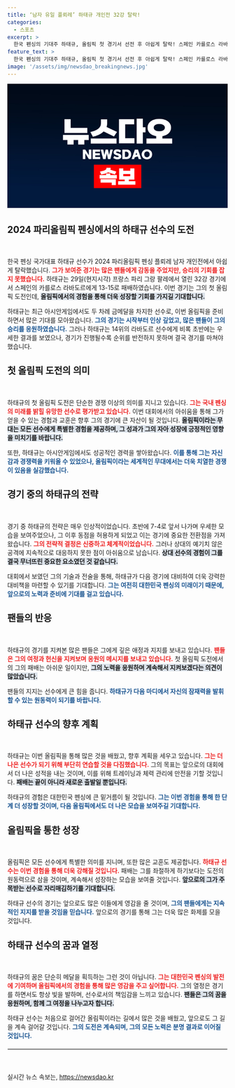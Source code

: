 ```yaml
---
title: ‘남자 유일 플뢰레’ 하태규 개인전 32강 탈락!
categories:
  - 스포츠
excerpt: >
  한국 펜싱의 기대주 하태규, 올림픽 첫 경기서 선전 후 아쉽게 탈락! 스페인 카를로스 라바도르에게 패하면서 금메달 꿈이 물거품으로. 그의 도전과 아쉬움 속에 남은 이야기를 확인해보세요!
feature_text: >
  한국 펜싱의 기대주 하태규, 올림픽 첫 경기서 선전 후 아쉽게 탈락! 스페인 카를로스 라바도르에게 패하면서 금메달 꿈이 물거품으로. 그의 도전과 아쉬움 속에 남은 이야기를 확인해보세요!
image: '/assets/img/newsdao_breakingnews.jpg'
---
```


<p><img src="/assets/img/newsdao_breakingnews.jpg" alt="flaretime 속보" /></p>

<h2 data-ke-size="size26">2024 파리올림픽 펜싱에서의 하태규 선수의 도전</h2>

<p data-ke-size="size16">&nbsp;</p>

<p>한국 펜싱 국가대표 하태규 선수가 2024 파리올림픽 펜싱 플뢰레 남자 개인전에서 아쉽게 탈락했습니다. <b><span style="color: #ee2323;">그가 보여준 경기는 많은 팬들에게 감동을 주었지만, 승리의 기회를 잡지 못했습니다.</span></b> 하태규는 29일(현지시각) 프랑스 파리 그랑 팔레에서 열린 32강 경기에서 스페인의 카를로스 라바도르에게 13-15로 패배하였습니다. 이번 경기는 그의 첫 올림픽 도전인데, <b><span style="background-color: #21538527;">올림픽에서의 경험을 통해 더욱 성장할 기회를 가지길 기대합니다.</span></b> </p>

<p>하태규는 최근 아시안게임에서도 두 차례 금메달을 차지한 선수로, 이번 올림픽을 준비하면서 많은 기대를 모아왔습니다. <b><span style="color: #1a5490;">그의 경기는 시작부터 인상 깊었고, 많은 팬들이 그의 승리를 응원하였습니다.</span></b> 그러나 하태규는 14위의 라바도르 선수에게 비록 초반에는 우세한 결과를 보였으나, 경기가 진행될수록 순위를 반전하지 못하며 결국 경기를 마쳐야 했습니다. </p>

<h2 data-ke-size="size26">첫 올림픽 도전의 의미</h2>

<p data-ke-size="size16">&nbsp;</p>

<p>하태규의 첫 올림픽 도전은 단순한 경쟁 이상의 의미를 지니고 있습니다. <b><span style="color: #ee2323;">그는 국내 펜싱의 미래를 밝힐 유망한 선수로 평가받고 있습니다.</span></b> 이번 대회에서의 아쉬움을 통해 그가 얻을 수 있는 경험과 교훈은 향후 그의 경기에 큰 자산이 될 것입니다. <b><span style="background-color: #21538527;">올림픽이라는 무대는 모든 선수에게 특별한 경험을 제공하며, 그 성과가 그의 자아 성장에 긍정적인 영향을 미치기를 바랍니다.</span></b> </p>

<p>또한, 하태규는 아시안게임에서도 성공적인 경력을 쌓아왔습니다. <b><span style="color: #1a5490;">이를 통해 그는 자신감과 경쟁력을 키워올 수 있었으나, 올림픽이라는 세계적인 무대에서는 더욱 치열한 경쟁이 있음을 실감했습니다.</span></b> </p>

<h2 data-ke-size="size26">경기 중의 하태규의 전략</h2>

<p data-ke-size="size16">&nbsp;</p>

<p>경기 중 하태규의 전략은 매우 인상적이었습니다. 초반에 7-4로 앞서 나가며 우세한 모습을 보여주었으나, 그 이후 동점을 허용하게 되었고 이는 경기에 중요한 전환점을 가져왔습니다. <b><span style="color: #ee2323;">그의 전략적 결정은 신중하고 체계적이었습니다.</span></b> 그러나 상대의 예기치 않은 공격에 지속적으로 대응하지 못한 점이 아쉬움으로 남습니다. <b><span style="background-color: #21538527;">상대 선수의 경험이 그를 결국 무너뜨린 중요한 요소였던 것 같습니다.</span></b> </p>

<p>대회에서 보였던 그의 기술과 전술을 통해, 하태규가 다음 경기에 대비하여 더욱 강력한 대비책을 마련할 수 있기를 기대합니다. <b><span style="color: #1a5490;">그는 여전히 대한민국 펜싱의 미래이기 때문에, 앞으로의 노력과 준비에 기대를 걸고 있습니다.</span></b> </p>

<h2 data-ke-size="size26">팬들의 반응</h2>

<p data-ke-size="size16">&nbsp;</p>

<p>하태규의 경기를 지켜본 많은 팬들은 그에게 깊은 애정과 지지를 보내고 있습니다. <b><span style="color: #ee2323;">팬들은 그의 여정과 헌신을 지켜보며 응원의 메시지를 보내고 있습니다.</span></b> 첫 올림픽 도전에서의 그의 패배는 아쉬운 일이지만, <b><span style="background-color: #21538527;">그의 노력을 응원하며 계속해서 지켜보겠다는 의견이 많았습니다.</span></b> </p>

<p>팬들의 지지는 선수에게 큰 힘을 줍니다. <b><span style="color: #1a5490;">하태규가 다음 마디에서 자신의 잠재력을 발휘할 수 있는 원동력이 되기를 바랍니다.</span></b> </p>

<h2 data-ke-size="size26">하태규 선수의 향후 계획</h2>

<p data-ke-size="size16">&nbsp;</p>

<p>하태규는 이번 올림픽을 통해 많은 것을 배웠고, 향후 계획을 세우고 있습니다. <b><span style="color: #ee2323;">그는 더 나은 선수가 되기 위해 부단히 연습할 것을 다짐했습니다.</span></b> 그의 목표는 앞으로의 대회에서 더 나은 성적을 내는 것이며, 이를 위해 트레이닝과 체력 관리에 만전을 기할 것입니다. <b><span style="background-color: #21538527;">패배는 끝이 아니라 새로운 출발일 뿐입니다.</span></b> </p>

<p>하태규의 경험은 대한민국 펜싱에 큰 밑거름이 될 것입니다. <b><span style="color: #1a5490;">그는 이번 경험을 통해 한 단계 더 성장할 것이며, 다음 올림픽에서도 더 나은 모습을 보여주길 기대합니다.</span></b> </p>

<h2 data-ke-size="size26">올림픽을 통한 성장</h2>

<p data-ke-size="size16">&nbsp;</p>

<p>올림픽은 모든 선수에게 특별한 의미를 지니며, 또한 많은 교훈도 제공합니다. <b><span style="color: #ee2323;">하태규 선수는 이번 경험을 통해 더욱 강해질 것입니다.</span></b> 패배는 그를 좌절하게 하기보다는 도전의 원동력으로 삼을 것이며, 계속해서 성장하는 모습을 보여줄 것입니다. <b><span style="background-color: #21538527;">앞으로의 그가 주목받는 선수로 자리매김하기를 기대합니다.</span></b> </p>

<p>하태규 선수의 경기는 앞으로도 많은 이들에게 영감을 줄 것이며, <b><span style="color: #1a5490;">그의 팬들에게는 지속적인 지지를 받을 것임을 믿습니다.</span></b> 앞으로의 경기를 통해 그는 더욱 많은 화제를 모을 것입니다.</p>

<h2 data-ke-size="size26">하태규 선수의 꿈과 열정</h2>

<p data-ke-size="size16">&nbsp;</p>

<p>하태규의 꿈은 단순히 메달을 획득하는 그런 것이 아닙니다. <b><span style="color: #ee2323;">그는 대한민국 펜싱의 발전에 기여하며 올림픽에서의 경험을 통해 많은 영감을 주고 싶어합니다.</span></b> 그의 열정은 경기를 하면서도 항상 빛을 발하며, 선수로서의 책임감을 느끼고 있습니다. <b><span style="background-color: #21538527;">팬들은 그의 꿈을 응원하며, 함께 그 여정을 나누고자 합니다.</span></b> </p>

<p>하태규 선수는 처음으로 걸어간 올림픽이라는 길에서 많은 것을 배웠고, 앞으로도 그 길을 계속 걸어갈 것입니다. <b><span style="color: #1a5490;">그의 도전은 계속되며, 그의 모든 노력은 분명 결과로 이어질 것입니다.</span></b> </p>

<hr style="border: 1px solid #ddd; margin: 20px 0;" />

<p data-ke-size="size16">&nbsp;</p>
실시간 뉴스 속보는, <a href="https://newsdao.kr" rel="dofollow">https://newsdao.kr</a>


